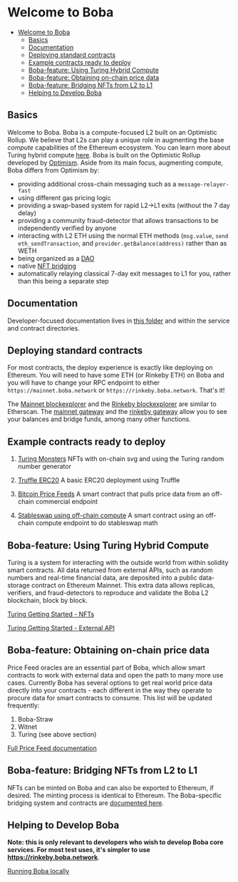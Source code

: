 # Welcome to Boba

- [Welcome to Boba](#welcome-to-boba)
  * [Basics](#basics)
  * [Documentation](#documentation)
  * [Deploying standard contracts](#deploying-standard-contracts)
  * [Example contracts ready to deploy](#example-contracts-ready-to-deploy)
  * [Boba-feature: Using Turing Hybrid Compute](#boba-feature--using-turing-hybrid-compute)
  * [Boba-feature: Obtaining on-chain price data](#boba-feature--obtaining-on-chain-price-data)
  * [Boba-feature: Bridging NFTs from L2 to L1](#boba-feature--bridging-nfts-from-l2-to-l1)
  * [Helping to Develop Boba](#helping-to-develop-boba)
    
## Basics

Welcome to Boba. Boba is a compute-focused L2 built on an Optimistic Rollup. We believe that L2s can play a unique role in augmenting the base _compute_ capabilities of the Ethereum ecosystem. You can learn more about Turing hybrid compute [here](./packages/boba/turing/README.md). Boba is built on the Optimistic Rollup developed by [Optimism](https://optimism.io). Aside from its main focus, augmenting compute, Boba differs from Optimism by:

  * providing additional cross-chain messaging such as a `message-relayer-fast`
  * using different gas pricing logic
  * providing a swap-based system for rapid L2->L1 exits (without the 7 day delay)
  * providing a community fraud-detector that allows transactions to be independently verified by anyone
  * interacting with L2 ETH using the normal ETH methods (`msg.value`, `send eth_sendTransaction`, and `provider.getBalance(address)` rather than as WETH
  * being organized as a [DAO](./packages/boba/contracts/contracts/DAO)
  * native [NFT bridging](./packages/boba/contracts/contracts/bridges)
  * automatically relaying classical 7-day exit messages to L1 for you, rather than this being a separate step

## Documentation

Developer-focused documentation lives in [this folder](https://github.com/omgnetwork/optimism-v2/blob/develop/boba_documentation) and within the service and contract directories.

## Deploying standard contracts

For most contracts, the deploy experience is exactly like deploying on Ethereum. You will need to have some ETH (or Rinkeby ETH) on Boba and you will have to change your RPC endpoint to either `https://mainnet.boba.network` or `https://rinkeby.boba.network`. That's it!

The [Mainnet blockexplorer](https://blockexplorer.boba.network) and the [Rinkeby blockexplorer](https://blockexplorer.rinkeby.boba.network) are similar to Etherscan. The [mainnet gateway](https://gateway.boba.network) and the [rinkeby gateway](https://gateway.rinkeby.boba.network) allow you to see your balances and bridge funds, among many other functions. 

## Example contracts ready to deploy

1. [Turing Monsters](https://github.com/omgnetwork/optimism-v2/blob/develop/boba_community/turing-monsters/README.md) NFTs with on-chain svg and using the Turing random number generator

2. [Truffle ERC20](https://github.com/omgnetwork/optimism-v2/blob/develop/boba_examples/truffle-erc20/README.md) A basic ERC20 deployment using Truffle

3. [Bitcoin Price Feeds](https://github.com/omgnetwork/optimism-v2/blob/develop/packages/boba/turing/test/005_lending.ts) A smart contract that pulls price data from an off-chain commercial endpoint

4. [Stableswap using off-chain compute](https://github.com/omgnetwork/optimism-v2/blob/develop/packages/boba/turing/test/003_stable_swap.ts) A smart contract using an off-chain compute endpoint to do stableswap math

## Boba-feature: Using Turing Hybrid Compute

Turing is a system for interacting with the outside world from within solidity smart contracts. All data returned from external APIs, such as random numbers and real-time financial data, are deposited into a public data-storage contract on Ethereum Mainnet. This extra data allows replicas, verifiers, and fraud-detectors to reproduce and validate the Boba L2 blockchain, block by block. 

[Turing Getting Started - NFTs](https://github.com/omgnetwork/optimism-v2/blob/develop/packages/boba/turing/README.md#feature-highlight-1-using-turing-to-mint-an-nft-with-256-random-attributes-in-a-single-transaction)

[Turing Getting Started - External API](https://github.com/omgnetwork/optimism-v2/blob/develop/packages/boba/turing/README.md#feature-highlight-2-using-turing-to-access-real-time-trading-data-from-within-your-solidity-smart-contract)

## Boba-feature: Obtaining on-chain price data

Price Feed oracles are an essential part of Boba, which allow smart contracts to work with external data and open the path to many more use cases. Currently Boba has several options to get real world price data directly into your contracts - each different in the way they operate to procure data for smart contracts to consume. This list will be updated frequently:

1. Boba-Straw 
2. Witnet
3. Turing (see above section)

[Full Price Feed documentation](https://github.com/omgnetwork/optimism-v2/blob/develop/boba_documentation/Price_Data_Feeds_Overview.md)

## Boba-feature: Bridging NFTs from L2 to L1

NFTs can be minted on Boba and can also be exported to Ethereum, if desired. The minting process is identical to Ethereum. The Boba-specific bridging system and contracts are [documented here](https://github.com/omgnetwork/optimism-v2/blob/develop/packages/boba/contracts/contracts/bridges/README.md).

## Helping to Develop Boba

**Note: this is only relevant to developers who wish to develop Boba core services. For most test uses, it's simpler to use https://rinkeby.boba.network**. 

[Running Boba locally](https://github.com/omgnetwork/optimism-v2/blob/develop/boba_documentation/Quickstart_Local_Boba.md)
